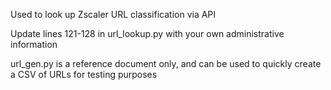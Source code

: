 Used to look up Zscaler URL classification via API

Update lines 121-128 in url_lookup.py with your own administrative information

url_gen.py is a reference document only, and can be used to quickly create a CSV of URLs for testing purposes
